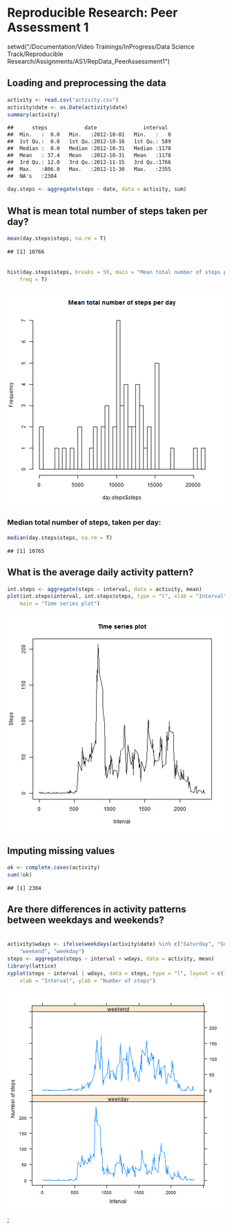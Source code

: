 # Reproducible Research: Peer Assessment 1
setwd("/Documentation/Video Trainings/InProgress/Data Science Track/Reproducible Research/Assignments/AS1/RepData_PeerAssessment1")

## Loading and preprocessing the data

```r
activity <- read.csv("activity.csv")
activity$date <- as.Date(activity$date)
summary(activity)
```

```
##      steps            date               interval   
##  Min.   :  0.0   Min.   :2012-10-01   Min.   :   0  
##  1st Qu.:  0.0   1st Qu.:2012-10-16   1st Qu.: 589  
##  Median :  0.0   Median :2012-10-31   Median :1178  
##  Mean   : 37.4   Mean   :2012-10-31   Mean   :1178  
##  3rd Qu.: 12.0   3rd Qu.:2012-11-15   3rd Qu.:1766  
##  Max.   :806.0   Max.   :2012-11-30   Max.   :2355  
##  NA's   :2304
```

```r
day.steps <- aggregate(steps ~ date, data = activity, sum)
```


## What is mean total number of steps taken per day?

```r
mean(day.steps$steps, na.rm = T)
```

```
## [1] 10766
```

```r

hist(day.steps$steps, breaks = 50, main = "Mean total number of steps per day", 
    freq = T)
```

![plot of chunk unnamed-chunk-2](figure/unnamed-chunk-2.png) 

### Median total number of steps, taken per day:

```r
median(day.steps$steps, na.rm = T)
```

```
## [1] 10765
```

## What is the average daily activity pattern?

```r
int.steps <- aggregate(steps ~ interval, data = activity, mean)
plot(int.steps$interval, int.steps$steps, type = "l", xlab = "Interval", ylab = "Steps", 
    main = "Time series plot")
```

![plot of chunk unnamed-chunk-4](figure/unnamed-chunk-4.png) 



## Imputing missing values

```r
ok <- complete.cases(activity)
sum(!ok)
```

```
## [1] 2304
```


## Are there differences in activity patterns between weekdays and weekends?

```r

activity$wdays <- ifelse(weekdays(activity$date) %in% c("Saturday", "Sunday"), 
    "weekend", "weekday")
steps <- aggregate(steps ~ interval + wdays, data = activity, mean)
library(lattice)
xyplot(steps ~ interval | wdays, data = steps, type = "l", layout = c(1, 2), 
    xlab = "Interval", ylab = "Number of steps")
```

![plot of chunk unnamed-chunk-6](figure/unnamed-chunk-6.png) 

;
